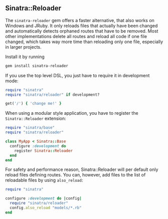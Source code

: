 Sinatra::Reloader
-----------------

The `sinatra-reloader` gem offers a faster alternative, that also works on
Windows and JRuby. It only reloads files that actually have been changed and
automatically detects orphaned routes that have to be removed. Most other
implementations delete all routes and reload all code if one file changed,
which takes way more time than reloading only one file, especially in larger
projects.

Install it by running

```bash
gem install sinatra-reloader
```

If you use the top level DSL, you just have to require it in development mode:

```ruby
require "sinatra"
require "sinatra/reloader" if development?

get('/') { 'change me!' }
```

When using a modular style application, you have to register the
`Sinatra::Reloader` extension:

```ruby
require "sinatra/base"
require "sinatra/reloader"

class MyApp < Sinatra::Base
  configure :development do
    register Sinatra::Reloader
  end
end
```

For safety and performance reason, Sinatra::Reloader will per default only
reload files defining routes. You can, however, add files to the list of
reloadable files by using `also_reload`:

```ruby
require "sinatra"

configure :development do |config|
  require "sinatra/reloader"
  config.also_reload "models/*.rb"
end
```


